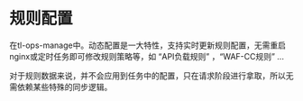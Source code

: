 # 规则配置

在tl-ops-manage中。动态配置是一大特性，支持实时更新规则配置，无需重启nginx或定时任务即可修改规则策略等，如 “API负载规则” ，“WAF-CC规则” ...


对于规则数据来说，并不会应用到任务中的配置，只在请求阶段进行拿取，所以无需依赖某些特殊的同步逻辑。